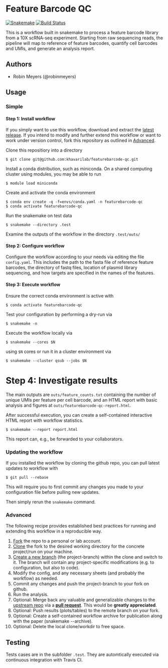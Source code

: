 # Feature Barcode QC

[![Snakemake](https://img.shields.io/badge/snakemake-≥3.12.0-brightgreen.svg)](https://snakemake.bitbucket.io)
[![Build Status](https://travis-ci.org/khavarilab/featurebarcode-qc.svg?branch=master)](https://travis-ci.org/khavarilab/featurebarcode-qc)

This is a workflow built in snakemake to process a feature barcode library from a 10X scRNA-seq experiment. Starting from raw sequencing reads, the pipeline will map to reference of feature barcodes, quantify cell barcodes and UMIs, and generate an analysis report.

## Authors

* Robin Meyers (@robinmeyers)

## Usage

### Simple

#### Step 1: Install workflow

If you simply want to use this workflow, download and extract the [latest release](https://github.com/khavarilab/featurebarcode-qc/releases).
If you intend to modify and further extend this workflow or want to work under version control, fork this repository as outlined in [Advanced](#advanced).

Clone this repositiory into a directory

```
$ git clone git@github.com:khavarilab/featurebarcode-qc.git
```

Install a conda distribution, such as miniconda. On a shared computing cluster using modules, you may be able to run

```
$ module load miniconda
```

Create and activate the conda environment

```
$ conda env create -q -f=envs/conda.yaml -n featurebarcode-qc
$ conda activate featurebarcode-qc
```

Run the snakemake on test data

```
$ snakemake --directory .test
```

Examine the outputs of the workflow in the directory ```.test/outs/```


#### Step 2: Configure workflow

Configure the workflow according to your needs via editing the file `config.yaml`. This includes the path to the fasta file of reference feature barcodes, the directory of fastq files, location of plasmid library sequencing, and how targets are specified in the names of the features.

#### Step 3: Execute workflow

Ensure the correct conda environment is active with

```
$ conda activate featurebarcode-qc
```

Test your configuration by performing a dry-run via

```
$ snakemake -n
```

Execute the workflow locally via

```
$ snakemake --cores $N
```

using `$N` cores or run it in a cluster environment via

```
$ snakemake --cluster qsub --jobs $N
```


# Step 4: Investigate results

The main outputs are ```outs/feature_counts.txt``` containing the number of unique UMIs per feature per cell barcode, and an HTML report with basic analysis and figures at ```outs/featurebarcode-qc-report.html```. 

After successful execution, you can create a self-contained interactive HTML report with workflow statistics.

```$ snakemake --report report.html```

This report can, e.g., be forwarded to your collaborators.

### Updating the workflow

If you installed the workflow by cloning the github repo, you can pull latest updates to workflow with 

```$ git pull --rebase```

This will require you to first commit any changes you made to your configuration file before pulling new updates.

Then simply rerun the `snakemake` command.

### Advanced

The following recipe provides established best practices for running and extending this workflow in a reproducible way.

1. [Fork](https://help.github.com/en/articles/fork-a-repo) the repo to a personal or lab account.
2. [Clone](https://help.github.com/en/articles/cloning-a-repository) the fork to the desired working directory for the concrete project/run on your machine.
3. [Create a new branch](https://git-scm.com/docs/gittutorial#_managing_branches) (the project-branch) within the clone and switch to it. The branch will contain any project-specific modifications (e.g. to configuration, but also to code).
4. Modify the config, and any necessary sheets (and probably the workflow) as needed.
5. Commit any changes and push the project-branch to your fork on github.
6. Run the analysis.
7. Optional: Merge back any valuable and generalizable changes to the [upstream repo](https://github.com/khavarilab/featurebarcode-qc) via a [**pull request**](https://help.github.com/en/articles/creating-a-pull-request). This would be **greatly appreciated**.
8. Optional: Push results (plots/tables) to the remote branch on your fork.
9. Optional: Create a self-contained workflow archive for publication along with the paper (snakemake --archive).
10. Optional: Delete the local clone/workdir to free space.


## Testing

Tests cases are in the subfolder `.test`. They are automtically executed via continuous integration with Travis CI.
